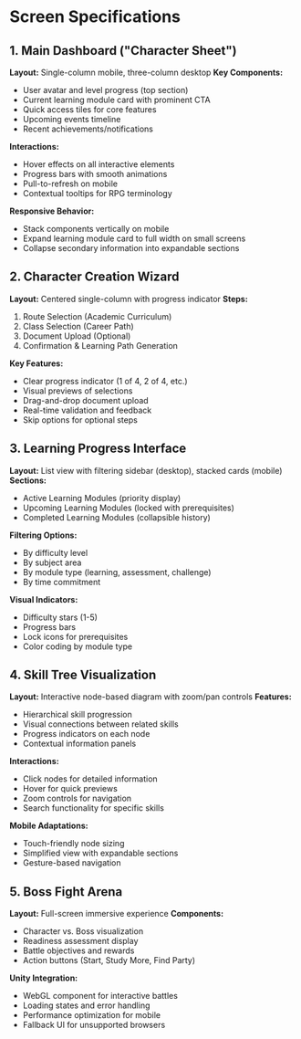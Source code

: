 # Screen Specifications

## 1. Main Dashboard ("Character Sheet")

**Layout:** Single-column mobile, three-column desktop
**Key Components:**
- User avatar and level progress (top section)
- Current learning module card with prominent CTA
- Quick access tiles for core features
- Upcoming events timeline
- Recent achievements/notifications

**Interactions:**
- Hover effects on all interactive elements
- Progress bars with smooth animations
- Pull-to-refresh on mobile
- Contextual tooltips for RPG terminology

**Responsive Behavior:**
- Stack components vertically on mobile
- Expand learning module card to full width on small screens
- Collapse secondary information into expandable sections

## 2. Character Creation Wizard

**Layout:** Centered single-column with progress indicator
**Steps:**
1. Route Selection (Academic Curriculum)
2. Class Selection (Career Path)
3. Document Upload (Optional)
4. Confirmation & Learning Path Generation

**Key Features:**
- Clear progress indicator (1 of 4, 2 of 4, etc.)
- Visual previews of selections
- Drag-and-drop document upload
- Real-time validation and feedback
- Skip options for optional steps

## 3. Learning Progress Interface

**Layout:** List view with filtering sidebar (desktop), stacked cards (mobile)
**Sections:**
- Active Learning Modules (priority display)
- Upcoming Learning Modules (locked with prerequisites)
- Completed Learning Modules (collapsible history)

**Filtering Options:**
- By difficulty level
- By subject area
- By module type (learning, assessment, challenge)
- By time commitment

**Visual Indicators:**
- Difficulty stars (1-5)
- Progress bars
- Lock icons for prerequisites
- Color coding by module type

## 4. Skill Tree Visualization

**Layout:** Interactive node-based diagram with zoom/pan controls
**Features:**
- Hierarchical skill progression
- Visual connections between related skills
- Progress indicators on each node
- Contextual information panels

**Interactions:**
- Click nodes for detailed information
- Hover for quick previews
- Zoom controls for navigation
- Search functionality for specific skills

**Mobile Adaptations:**
- Touch-friendly node sizing
- Simplified view with expandable sections
- Gesture-based navigation

## 5. Boss Fight Arena

**Layout:** Full-screen immersive experience
**Components:**
- Character vs. Boss visualization
- Readiness assessment display
- Battle objectives and rewards
- Action buttons (Start, Study More, Find Party)

**Unity Integration:**
- WebGL component for interactive battles
- Loading states and error handling
- Performance optimization for mobile
- Fallback UI for unsupported browsers